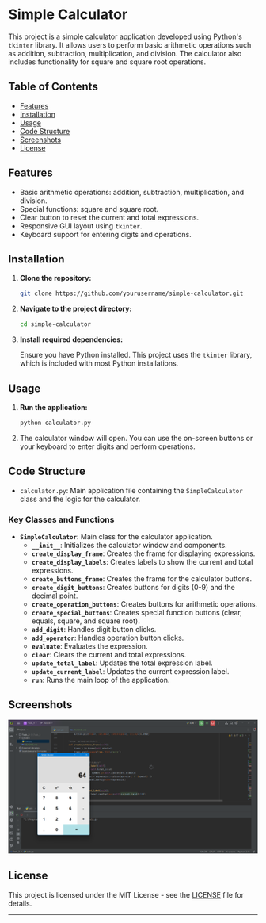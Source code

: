 # Simple Calculator

This project is a simple calculator application developed using Python's `tkinter` library. It allows users to perform basic arithmetic operations such as addition, subtraction, multiplication, and division. The calculator also includes functionality for square and square root operations.

## Table of Contents

- [Features](#features)
- [Installation](#installation)
- [Usage](#usage)
- [Code Structure](#code-structure)
- [Screenshots](#screenshots)
- [License](#license)

## Features

- Basic arithmetic operations: addition, subtraction, multiplication, and division.
- Special functions: square and square root.
- Clear button to reset the current and total expressions.
- Responsive GUI layout using `tkinter`.
- Keyboard support for entering digits and operations.

## Installation

1. **Clone the repository:**

   ```sh
   git clone https://github.com/yourusername/simple-calculator.git
   ```

2. **Navigate to the project directory:**

   ```sh
   cd simple-calculator
   ```

3. **Install required dependencies:**

   Ensure you have Python installed. This project uses the `tkinter` library, which is included with most Python installations.

## Usage

1. **Run the application:**

   ```sh
   python calculator.py
   ```

2. The calculator window will open. You can use the on-screen buttons or your keyboard to enter digits and perform operations.

## Code Structure

- `calculator.py`: Main application file containing the `SimpleCalculator` class and the logic for the calculator.

### Key Classes and Functions

- **`SimpleCalculator`**: Main class for the calculator application.
  - **`__init__`**: Initializes the calculator window and components.
  - **`create_display_frame`**: Creates the frame for displaying expressions.
  - **`create_display_labels`**: Creates labels to show the current and total expressions.
  - **`create_buttons_frame`**: Creates the frame for the calculator buttons.
  - **`create_digit_buttons`**: Creates buttons for digits (0-9) and the decimal point.
  - **`create_operation_buttons`**: Creates buttons for arithmetic operations.
  - **`create_special_buttons`**: Creates special function buttons (clear, equals, square, and square root).
  - **`add_digit`**: Handles digit button clicks.
  - **`add_operator`**: Handles operation button clicks.
  - **`evaluate`**: Evaluates the expression.
  - **`clear`**: Clears the current and total expressions.
  - **`update_total_label`**: Updates the total expression label.
  - **`update_current_label`**: Updates the current expression label.
  - **`run`**: Runs the main loop of the application.

## Screenshots


![Calculator Screenshot](img.png)

## License

This project is licensed under the MIT License - see the [LICENSE](LICENSE) file for details.

---



